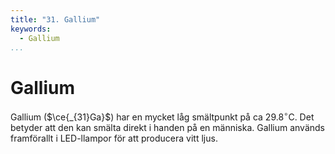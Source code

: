 ```yaml
---
title: "31. Gallium"
keywords:
  - Gallium
...
```


# Gallium
Gallium ($\ce{_{31}Ga}$) har en mycket låg smältpunkt på ca $29.8 ^\circ\text{C}$. Det betyder att den kan smälta direkt i handen på en människa. Gallium används framförallt i LED-llampor för att producera vitt ljus.